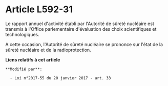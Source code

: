 # Article L592-31

Le rapport annuel d'activité établi par l'Autorité de sûreté nucléaire est transmis à l'Office parlementaire d'évaluation des
choix scientifiques et technologiques. 

A cette occasion, l'Autorité de sûreté nucléaire se prononce sur l'état de la sûreté nucléaire et de la radioprotection.

**Liens relatifs à cet article**

	**Modifié par**:

	  - Loi n°2017-55 du 20 janvier 2017 - art. 33
